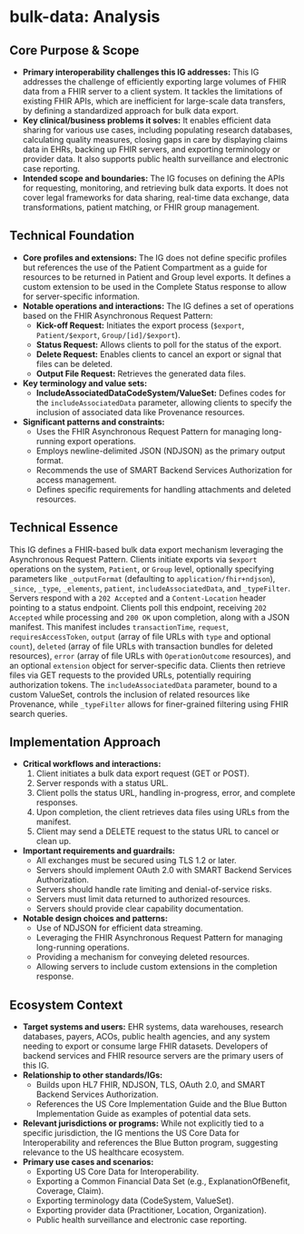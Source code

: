 # bulk-data: Analysis

## Core Purpose & Scope

-   **Primary interoperability challenges this IG addresses:** This IG addresses the challenge of efficiently exporting large volumes of FHIR data from a FHIR server to a client system. It tackles the limitations of existing FHIR APIs, which are inefficient for large-scale data transfers, by defining a standardized approach for bulk data export.
-   **Key clinical/business problems it solves:** It enables efficient data sharing for various use cases, including populating research databases, calculating quality measures, closing gaps in care by displaying claims data in EHRs, backing up FHIR servers, and exporting terminology or provider data. It also supports public health surveillance and electronic case reporting.
-   **Intended scope and boundaries:** The IG focuses on defining the APIs for requesting, monitoring, and retrieving bulk data exports. It does not cover legal frameworks for data sharing, real-time data exchange, data transformations, patient matching, or FHIR group management.

## Technical Foundation

-   **Core profiles and extensions:** The IG does not define specific profiles but references the use of the Patient Compartment as a guide for resources to be returned in Patient and Group level exports. It defines a custom extension to be used in the Complete Status response to allow for server-specific information.
-   **Notable operations and interactions:** The IG defines a set of operations based on the FHIR Asynchronous Request Pattern:
    -   **Kick-off Request:** Initiates the export process (`$export`, `Patient/$export`, `Group/[id]/$export`).
    -   **Status Request:** Allows clients to poll for the status of the export.
    -   **Delete Request:** Enables clients to cancel an export or signal that files can be deleted.
    -   **Output File Request:** Retrieves the generated data files.
-   **Key terminology and value sets:**
    -   **IncludeAssociatedDataCodeSystem/ValueSet:** Defines codes for the `includeAssociatedData` parameter, allowing clients to specify the inclusion of associated data like Provenance resources.
-   **Significant patterns and constraints:**
    -   Uses the FHIR Asynchronous Request Pattern for managing long-running export operations.
    -   Employs newline-delimited JSON (NDJSON) as the primary output format.
    -   Recommends the use of SMART Backend Services Authorization for access management.
    -   Defines specific requirements for handling attachments and deleted resources.

## Technical Essence

This IG defines a FHIR-based bulk data export mechanism leveraging the Asynchronous Request Pattern. Clients initiate exports via `$export` operations on the system, `Patient`, or `Group` level, optionally specifying parameters like `_outputFormat` (defaulting to `application/fhir+ndjson`), `_since`, `_type`, `_elements`, `patient`, `includeAssociatedData`, and `_typeFilter`. Servers respond with a `202 Accepted` and a `Content-Location` header pointing to a status endpoint. Clients poll this endpoint, receiving `202 Accepted` while processing and `200 OK` upon completion, along with a JSON manifest. This manifest includes `transactionTime`, `request`, `requiresAccessToken`, `output` (array of file URLs with `type` and optional `count`), `deleted` (array of file URLs with transaction bundles for deleted resources), `error` (array of file URLs with `OperationOutcome` resources), and an optional `extension` object for server-specific data. Clients then retrieve files via GET requests to the provided URLs, potentially requiring authorization tokens. The `includeAssociatedData` parameter, bound to a custom ValueSet, controls the inclusion of related resources like Provenance, while `_typeFilter` allows for finer-grained filtering using FHIR search queries.

## Implementation Approach

-   **Critical workflows and interactions:**
    1.  Client initiates a bulk data export request (GET or POST).
    2.  Server responds with a status URL.
    3.  Client polls the status URL, handling in-progress, error, and complete responses.
    4.  Upon completion, the client retrieves data files using URLs from the manifest.
    5.  Client may send a DELETE request to the status URL to cancel or clean up.
-   **Important requirements and guardrails:**
    -   All exchanges must be secured using TLS 1.2 or later.
    -   Servers should implement OAuth 2.0 with SMART Backend Services Authorization.
    -   Servers should handle rate limiting and denial-of-service risks.
    -   Servers must limit data returned to authorized resources.
    -   Servers should provide clear capability documentation.
-   **Notable design choices and patterns:**
    -   Use of NDJSON for efficient data streaming.
    -   Leveraging the FHIR Asynchronous Request Pattern for managing long-running operations.
    -   Providing a mechanism for conveying deleted resources.
    -   Allowing servers to include custom extensions in the completion response.

## Ecosystem Context

-   **Target systems and users:** EHR systems, data warehouses, research databases, payers, ACOs, public health agencies, and any system needing to export or consume large FHIR datasets. Developers of backend services and FHIR resource servers are the primary users of this IG.
-   **Relationship to other standards/IGs:**
    -   Builds upon HL7 FHIR, NDJSON, TLS, OAuth 2.0, and SMART Backend Services Authorization.
    -   References the US Core Implementation Guide and the Blue Button Implementation Guide as examples of potential data sets.
-   **Relevant jurisdictions or programs:** While not explicitly tied to a specific jurisdiction, the IG mentions the US Core Data for Interoperability and references the Blue Button program, suggesting relevance to the US healthcare ecosystem.
-   **Primary use cases and scenarios:**
    -   Exporting US Core Data for Interoperability.
    -   Exporting a Common Financial Data Set (e.g., ExplanationOfBenefit, Coverage, Claim).
    -   Exporting terminology data (CodeSystem, ValueSet).
    -   Exporting provider data (Practitioner, Location, Organization).
    -   Public health surveillance and electronic case reporting.
